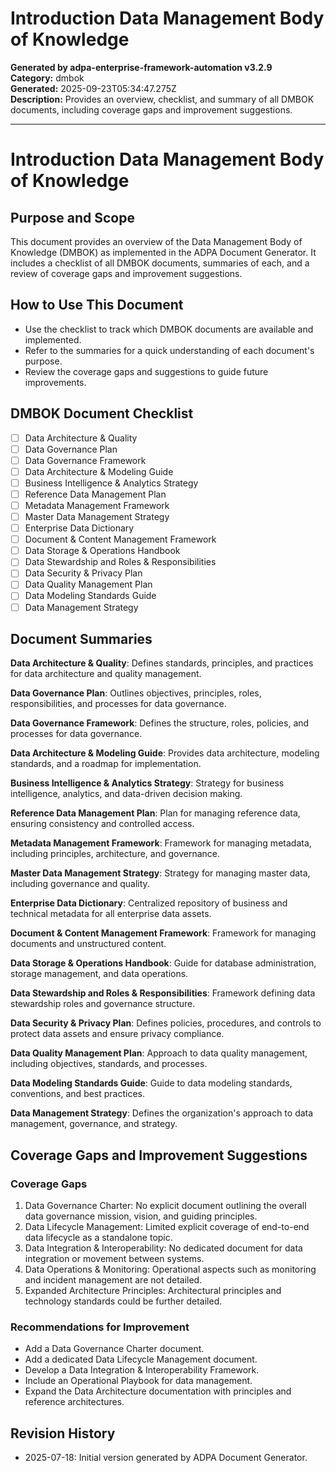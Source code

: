 # Introduction Data Management Body of Knowledge

**Generated by adpa-enterprise-framework-automation v3.2.9**  
**Category:** dmbok  
**Generated:** 2025-09-23T05:34:47.275Z  
**Description:** Provides an overview, checklist, and summary of all DMBOK documents, including coverage gaps and improvement suggestions.

---

# Introduction Data Management Body of Knowledge

## Purpose and Scope
This document provides an overview of the Data Management Body of Knowledge (DMBOK) as implemented in the ADPA Document Generator. It includes a checklist of all DMBOK documents, summaries of each, and a review of coverage gaps and improvement suggestions.

## How to Use This Document
- Use the checklist to track which DMBOK documents are available and implemented.
- Refer to the summaries for a quick understanding of each document's purpose.
- Review the coverage gaps and suggestions to guide future improvements.

## DMBOK Document Checklist
- [ ] Data Architecture & Quality
- [ ] Data Governance Plan
- [ ] Data Governance Framework
- [ ] Data Architecture & Modeling Guide
- [ ] Business Intelligence & Analytics Strategy
- [ ] Reference Data Management Plan
- [ ] Metadata Management Framework
- [ ] Master Data Management Strategy
- [ ] Enterprise Data Dictionary
- [ ] Document & Content Management Framework
- [ ] Data Storage & Operations Handbook
- [ ] Data Stewardship and Roles & Responsibilities
- [ ] Data Security & Privacy Plan
- [ ] Data Quality Management Plan
- [ ] Data Modeling Standards Guide
- [ ] Data Management Strategy

## Document Summaries

**Data Architecture & Quality**: Defines standards, principles, and practices for data architecture and quality management.

**Data Governance Plan**: Outlines objectives, principles, roles, responsibilities, and processes for data governance.

**Data Governance Framework**: Defines the structure, roles, policies, and processes for data governance.

**Data Architecture & Modeling Guide**: Provides data architecture, modeling standards, and a roadmap for implementation.

**Business Intelligence & Analytics Strategy**: Strategy for business intelligence, analytics, and data-driven decision making.

**Reference Data Management Plan**: Plan for managing reference data, ensuring consistency and controlled access.

**Metadata Management Framework**: Framework for managing metadata, including principles, architecture, and governance.

**Master Data Management Strategy**: Strategy for managing master data, including governance and quality.

**Enterprise Data Dictionary**: Centralized repository of business and technical metadata for all enterprise data assets.

**Document & Content Management Framework**: Framework for managing documents and unstructured content.

**Data Storage & Operations Handbook**: Guide for database administration, storage management, and data operations.

**Data Stewardship and Roles & Responsibilities**: Framework defining data stewardship roles and governance structure.

**Data Security & Privacy Plan**: Defines policies, procedures, and controls to protect data assets and ensure privacy compliance.

**Data Quality Management Plan**: Approach to data quality management, including objectives, standards, and processes.

**Data Modeling Standards Guide**: Guide to data modeling standards, conventions, and best practices.

**Data Management Strategy**: Defines the organization's approach to data management, governance, and strategy.

## Coverage Gaps and Improvement Suggestions

### Coverage Gaps
1. Data Governance Charter: No explicit document outlining the overall data governance mission, vision, and guiding principles.
2. Data Lifecycle Management: Limited explicit coverage of end-to-end data lifecycle as a standalone topic.
3. Data Integration & Interoperability: No dedicated document for data integration or movement between systems.
4. Data Operations & Monitoring: Operational aspects such as monitoring and incident management are not detailed.
5. Expanded Architecture Principles: Architectural principles and technology standards could be further detailed.

### Recommendations for Improvement
- Add a Data Governance Charter document.
- Add a dedicated Data Lifecycle Management document.
- Develop a Data Integration & Interoperability Framework.
- Include an Operational Playbook for data management.
- Expand the Data Architecture documentation with principles and reference architectures.

## Revision History
- 2025-07-18: Initial version generated by ADPA Document Generator.
